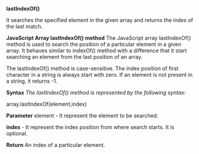 **lastIndexOf()**

It searches the specified element in the given array and returns the index of the last match.

**JavaScript Array lastIndexOf() method**
The JavaScript array lastIndexOf() method is used to search the position of a particular element in a given array. It behaves similar to indexOf() method with a difference that it start searching an element from the last position of an array.

The lastIndexOf() method is case-sensitive. The index position of first character in a string is always start with zero. If an element is not present in a string, it returns -1.

**Syntax**
_The lastIndexOf() method is represented by the following syntax:_

array.lastIndexOf(element,index)

**Parameter**
element - It represent the element to be searched.

**index** - It represent the index position from where search starts. It is optional.

**Return**
An index of a particular element.